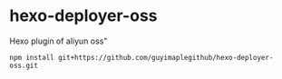 # hexo-deployer-oss
Hexo plugin of aliyun oss"

```
npm install git+https://github.com/guyimaplegithub/hexo-deployer-oss.git
```
